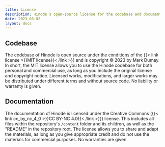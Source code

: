 ```yaml
---
title: License
description: Hinode's open-source license for the codebase and documentation.
date: 2023-08-02
layout: docs
---
```


## Codebase

The codebase of Hinode is open source under the conditions of the {{< link license >}}MIT license{{< /link >}} and is copyright &copy; 2023 by Mark Dumay. In short, the MIT license allows you to use the Hinode codebase for both personal and commercial use, as long as you include the original license and copyright notice. Licensed works, modifications, and larger works may be distributed under different terms and without source code. No liability or warranty is given.

## Documentation

The documentation of Hinode is licensed under the Creative Commons ({{< link cc_by_nc_4_0 >}}CC BY-NC 4.0{{< /link >}}) license. This includes all files within the repository's `/content` folder and its children, as well as the "README" in the repository root. The license allows you to share and adapt the materials, as long as you give appropriate credit and do not use the materials for commercial purposes. No warranties are given.
